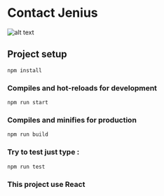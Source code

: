# Contact Jenius
![alt text](https://upload.wikimedia.org/wikipedia/id/8/89/Jenius-logo.png "Jenius")

## Project setup
```
npm install
```

### Compiles and hot-reloads for development
```
npm run start
```

### Compiles and minifies for production
```
npm run build
```

### Try to test just type :
```
npm run test
```

### This project use React

